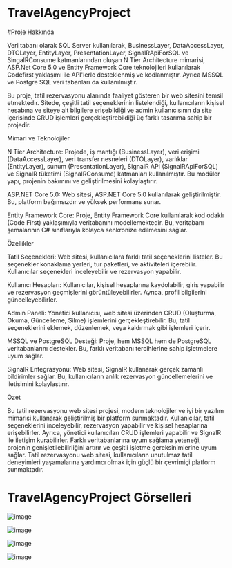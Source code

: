 # TravelAgencyProject

#Proje Hakkında

Veri tabanı olarak SQL Server kullanılarak, BusinessLayer, DataAccessLayer, DTOLayer, EntityLayer, PresentationLayer, SignalRApiForSQL ve SingalRConsume katmanlarından oluşan N Tier Architecture mimarisi, ASP.Net Core 5.0 ve Entity Framework Core teknolojileri kullanılarak Codefirst yaklaşımı ile API'lerle desteklenmiş ve kodlanmıştır. Ayrıca MSSQL ve Postgre SQL veri tabanları da kullanılmıştır.

Bu proje, tatil rezervasyonu alanında faaliyet gösteren bir web sitesini temsil etmektedir. Sitede, çeşitli tatil seçeneklerinin listelendiği, kullanıcıların kişisel hesabına ve siteye ait bilgilere erişebildiği ve admin kullanıcısının da site içerisinde CRUD işlemleri gerçekleştirebildiği üç farklı tasarıma sahip bir projedir.

Mimari ve Teknolojiler

N Tier Architecture: Projede, iş mantığı (BusinessLayer), veri erişimi (DataAccessLayer), veri transfer nesneleri (DTOLayer), varlıklar (EntityLayer), sunum (PresentationLayer), SignalR API (SignalRApiForSQL) ve SignalR tüketimi (SignalRConsume) katmanları kullanılmıştır. Bu modüler yapı, projenin bakımını ve geliştirilmesini kolaylaştırır.

ASP.NET Core 5.0: Web sitesi, ASP.NET Core 5.0 kullanılarak geliştirilmiştir. Bu, platform bağımsızdır ve yüksek performans sunar.

Entity Framework Core: Proje, Entity Framework Core kullanılarak kod odaklı (Code First) yaklaşımıyla veritabanını modellemektedir. Bu, veritabanı şemalarının C# sınıflarıyla kolayca senkronize edilmesini sağlar.

Özellikler

Tatil Seçenekleri: Web sitesi, kullanıcılara farklı tatil seçeneklerini listeler. Bu seçenekler konaklama yerleri, tur paketleri, ve aktiviteleri içerebilir. Kullanıcılar seçenekleri inceleyebilir ve rezervasyon yapabilir.

Kullanıcı Hesapları: Kullanıcılar, kişisel hesaplarına kaydolabilir, giriş yapabilir ve rezervasyon geçmişlerini görüntüleyebilirler. Ayrıca, profil bilgilerini güncelleyebilirler.

Admin Paneli: Yönetici kullanıcısı, web sitesi üzerinden CRUD (Oluşturma, Okuma, Güncelleme, Silme) işlemlerini gerçekleştirebilir. Bu, tatil seçeneklerini eklemek, düzenlemek, veya kaldırmak gibi işlemleri içerir.

MSSQL ve PostgreSQL Desteği: Proje, hem MSSQL hem de PostgreSQL veritabanlarını destekler. Bu, farklı veritabanı tercihlerine sahip işletmelere uyum sağlar.

SignalR Entegrasyonu: Web sitesi, SignalR kullanarak gerçek zamanlı bildirimler sağlar. Bu, kullanıcıların anlık rezervasyon güncellemelerini ve iletişimini kolaylaştırır.

Özet

Bu tatil rezervasyonu web sitesi projesi, modern teknolojiler ve iyi bir yazılım mimarisi kullanarak geliştirilmiş bir platform sunmaktadır. Kullanıcılar, tatil seçeneklerini inceleyebilir, rezervasyon yapabilir ve kişisel hesaplarına erişebilirler. Ayrıca, yönetici kullanıcıları CRUD işlemleri yapabilir ve SignalR ile iletişim kurabilirler. Farklı veritabanlarına uyum sağlama yeteneği, projenin genişletilebilirliğini artırır ve çeşitli işletme gereksinimlerine uyum sağlar. Tatil rezervasyonu web sitesi, kullanıcıların unutulmaz tatil deneyimleri yaşamalarına yardımcı olmak için güçlü bir çevrimiçi platform sunmaktadır.

# TravelAgencyProject Görselleri


![image](https://github.com/Sinancvk0/TravelAgencyProject/assets/133231543/71070768-d9d2-4491-ab75-68b7947f2564)



![image](https://github.com/Sinancvk0/TravelAgencyProject/assets/133231543/66624159-acd4-4ddd-ab65-4364028becbf)


![image](https://github.com/Sinancvk0/TravelAgencyProject/assets/133231543/4616f09d-1839-4e6b-a8e8-2934ceeb01bf)


![image](https://github.com/Sinancvk0/TravelAgencyProject/assets/133231543/de17f6c9-4289-4913-b6b7-c87263f3f4d2)





